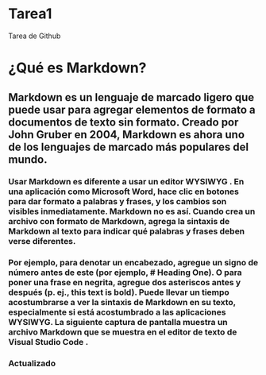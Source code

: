# Tarea1
Tarea de Github
# ¿Qué es Markdown?
## Markdown es un lenguaje de marcado ligero que puede usar para agregar elementos de formato a documentos de texto sin formato. Creado por John Gruber en 2004, Markdown es ahora uno de los lenguajes de marcado más populares del mundo.

### Usar Markdown es diferente a usar un editor WYSIWYG . En una aplicación como Microsoft Word, hace clic en botones para dar formato a palabras y frases, y los cambios son visibles inmediatamente. Markdown no es así. Cuando crea un archivo con formato de Markdown, agrega la sintaxis de Markdown al texto para indicar qué palabras y frases deben verse diferentes.

### Por ejemplo, para denotar un encabezado, agregue un signo de número antes de este (por ejemplo, # Heading One). O para poner una frase en negrita, agregue dos asteriscos antes y después (p. ej., **this text is bold**). Puede llevar un tiempo acostumbrarse a ver la sintaxis de Markdown en su texto, especialmente si está acostumbrado a las aplicaciones WYSIWYG. La siguiente captura de pantalla muestra un archivo Markdown que se muestra en el editor de texto de Visual Studio Code .
### Actualizado
